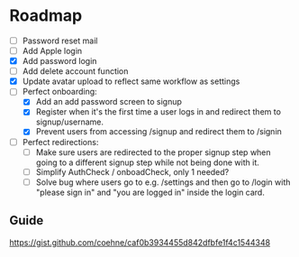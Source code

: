 # Roadmap
- [ ] Password reset mail
- [ ] Add Apple login
- [X] Add password login
- [ ] Add delete account function
- [X] Update avatar upload to reflect same workflow as settings
- [ ] Perfect onboarding:
  - [X] Add an add password screen to signup
  - [X] Register when it's the first time a user logs in and redirect them to signup/username. 
  - [X] Prevent users from accessing /signup and redirect them to /signin
- [ ] Perfect redirections:
    - [ ] Make sure users are redirected to the proper signup step when going to a different signup step while not being done with it. 
    - [ ] Simplify AuthCheck / onboadCheck, only 1 needed?
    - [ ] Solve bug where users go to e.g. /settings and then go to /login with "please sign in" and "you are logged in" inside the login card.

## Guide
https://gist.github.com/coehne/caf0b3934455d842dfbfe1f4c1544348 